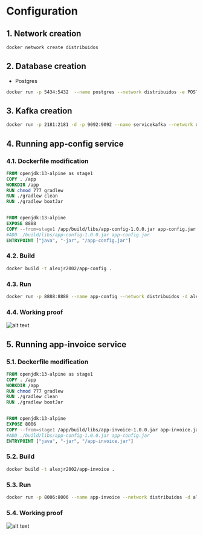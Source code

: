 # Configuration
## 1. Network creation
```bash
docker network create distribuidos
```
## 2. Database creation
- Postgres
```bash
docker run -p 5434:5432  --name postgres --network distribuidos -e POSTGRES_PASSWORD=postgres -e  POSTGRES_DB=db_invoice -d postgres:12-alpine
```
## 3. Kafka creation
```bash
docker run -p 2181:2181 -d -p 9092:9092 --name servicekafka --network distribuidos -e ADVERTISED_HOST=servicekafka -e NUM_PARTITIONS=3 johnnypark/kafka-zookeeper
```
## 4. Running app-config service
### 4.1. Dockerfile modification
```Dockerfile
FROM openjdk:13-alpine as stage1
COPY . /app
WORKDIR /app
RUN chmod 777 gradlew
RUN ./gradlew clean
RUN ./gradlew bootJar


FROM openjdk:13-alpine
EXPOSE 8888
COPY --from=stage1 /app/build/libs/app-config-1.0.0.jar app-config.jar
#ADD ./build/libs/app-config-1.0.0.jar app-config.jar
ENTRYPOINT ["java", "-jar", "/app-config.jar"]
```
### 4.2. Build
```bash
docker build -t alexjr2002/app-config .
```
### 4.3. Run
```bash
docker run -p 8888:8888 --name app-config --network distribuidos -d alexjr2002/app-config
```
### 4.4. Working proof
![alt text](image.png)
## 5. Running app-invoice service
### 5.1. Dockerfile modification
```Dockerfile
FROM openjdk:13-alpine as stage1
COPY . /app
WORKDIR /app
RUN chmod 777 gradlew
RUN ./gradlew clean
RUN ./gradlew bootJar


FROM openjdk:13-alpine
EXPOSE 8006
COPY --from=stage1 /app/build/libs/app-invoice-1.0.0.jar app-invoice.jar
#ADD ./build/libs/app-config-1.0.0.jar app-config.jar
ENTRYPOINT ["java", "-jar", "/app-invoice.jar"]
```
### 5.2. Build
```bash
docker build -t alexjr2002/app-invoice .
```
### 5.3. Run
```bash
docker run -p 8006:8006 --name app-invoice --network distribuidos -d alexjr2002/app-invoice
```
### 5.4. Working proof
![alt text](image-1.png)
